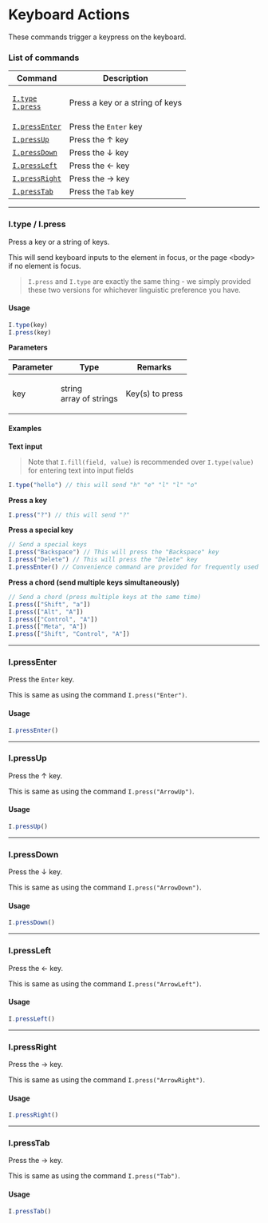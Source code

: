 # Keyboard Actions



These commands trigger a keypress on the keyboard.

### List of commands <a href="#list-of-commands" id="list-of-commands"></a>

| Command                                                                                                                                            | Description                     |
| -------------------------------------------------------------------------------------------------------------------------------------------------- | ------------------------------- |
| <p><a href="keyboard-actions.md#itype--ipress"><code>I.type</code></a><br><a href="keyboard-actions.md#itype--ipress"><code>I.press</code></a></p> | Press a key or a string of keys |
| [`I.pressEnter`](keyboard-actions.md#ipressenter)                                                                                                  | Press the `Enter` key           |
| [`I.pressUp`](keyboard-actions.md#ipressup)                                                                                                        | Press the ↑ key                 |
| [`I.pressDown`](keyboard-actions.md#ipressdown)                                                                                                    | Press the ↓ key                 |
| [`I.pressLeft`](keyboard-actions.md#ipressleft)                                                                                                    | Press the ← key                 |
| [`I.pressRight`](keyboard-actions.md#ipressright)                                                                                                  | Press the → key                 |
| [`I.pressTab`](keyboard-actions.md#ipresstab)                                                                                                      | Press the `Tab` key             |

***

### I.type / I.press <a href="#itype--ipress" id="itype--ipress"></a>

Press a key or a string of keys.

This will send keyboard inputs to the element in focus, or the page \<body> if no element is focus.

> `I.press` and `I.type` are exactly the same thing - we simply provided these two versions for whichever linguistic preference you have.

#### Usage <a href="#usage" id="usage"></a>

```javascript
I.type(key)
I.press(key)
```

**Parameters**

| Parameter | Type                              | Remarks         |
| --------- | --------------------------------- | --------------- |
| key       | <p>string<br>array of strings</p> | Key(s) to press |

#### Examples <a href="#examples" id="examples"></a>

**Text input**

> Note that `I.fill(field, value)` is recommended over `I.type(value)` for entering text into input fields

```javascript
I.type("hello") // this will send "h" "e" "l" "l" "o"
```

**Press a key**

```javascript
I.press("?") // this will send "?"
```

**Press a special key**

```javascript
// Send a special keys 
I.press("Backspace") // This will press the "Backspace" key
I.press("Delete") // This will press the "Delete" key
I.pressEnter() // Convenience command are provided for frequently used keys
```

**Press a chord (send multiple keys simultaneously)**

```javascript
// Send a chord (press multiple keys at the same time)
I.press(["Shift", "a"])
I.press(["Alt", "A"]) 
I.press(["Control", "A"])
I.press(["Meta", "A"])
I.press(["Shift", "Control", "A"])
```

***

### I.pressEnter <a href="#ipressenter" id="ipressenter"></a>

Press the `Enter` key.

This is same as using the command `I.press("Enter")`.

#### Usage <a href="#usage" id="usage"></a>

```javascript
I.pressEnter()
```

***

### I.pressUp <a href="#ipressup" id="ipressup"></a>

Press the ↑ key.

This is same as using the command `I.press("ArrowUp")`.

#### Usage <a href="#usage" id="usage"></a>

```javascript
I.pressUp()
```

***

### I.pressDown <a href="#ipressdown" id="ipressdown"></a>

Press the ↓ key.

This is same as using the command `I.press("ArrowDown")`.

#### Usage <a href="#usage" id="usage"></a>

```javascript
I.pressDown()
```

***

### I.pressLeft <a href="#ipressleft" id="ipressleft"></a>

Press the ← key.

This is same as using the command `I.press("ArrowLeft")`.

#### Usage <a href="#usage" id="usage"></a>

```javascript
I.pressLeft()
```

***

### I.pressRight <a href="#ipressright" id="ipressright"></a>

Press the → key.

This is same as using the command `I.press("ArrowRight")`.

#### Usage <a href="#usage" id="usage"></a>

```javascript
I.pressRight()
```

***

### I.pressTab <a href="#ipresstab" id="ipresstab"></a>

Press the → key.

This is same as using the command `I.press("Tab")`.

#### Usage <a href="#usage" id="usage"></a>

```javascript
I.pressTab()
```
